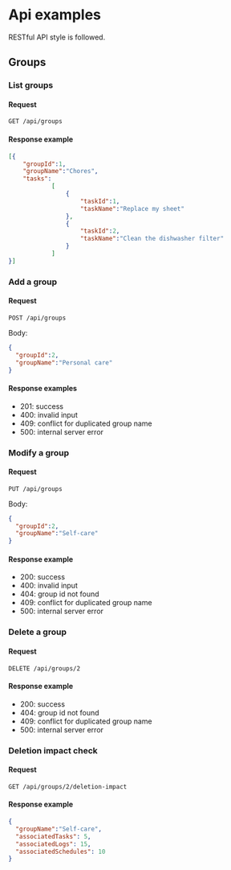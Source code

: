 # Api examples
RESTful API style is followed.
## Groups
### List groups
#### Request
```
GET /api/groups
```
#### Response example


```json
[{
    "groupId":1,
    "groupName":"Chores",
    "tasks":
            [
                {
                    "taskId":1,
                    "taskName":"Replace my sheet"
                },
                {
                    "taskId":2,
                    "taskName":"Clean the dishwasher filter"
                }
            ]
}]
```
### Add a group
#### Request
```
POST /api/groups
```
Body:

```json
{
  "groupId":2, 
  "groupName":"Personal care"
}
```

#### Response examples
- 201: success
- 400: invalid input
- 409: conflict for duplicated group name
- 500: internal server error

### Modify a group
#### Request
```
PUT /api/groups
```
Body:
```json
{
  "groupId":2, 
  "groupName":"Self-care"
}
```

#### Response example
- 200: success
- 400: invalid input
- 404: group id not found
- 409: conflict for duplicated group name
- 500: internal server error

### Delete a group
#### Request
```
DELETE /api/groups/2
```
#### Response example
- 200: success
- 404: group id not found
- 409: conflict for duplicated group name
- 500: internal server error

### Deletion impact check
#### Request
```
GET /api/groups/2/deletion-impact
```
#### Response example
```json
{
  "groupName":"Self-care",
  "associatedTasks": 5,
  "associatedLogs": 15,
  "associatedSchedules": 10
}
```
